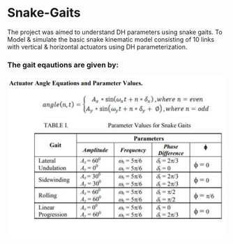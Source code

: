 # Snake-Gaits
The project was aimed to understand DH parameters using snake gaits. 
To Model & simulate the basic snake kinematic model consisting of 10 links with vertical & horizontal actuators using DH parameterization.

### The gait eqautions are given by:
![img](snake_gait.png)
